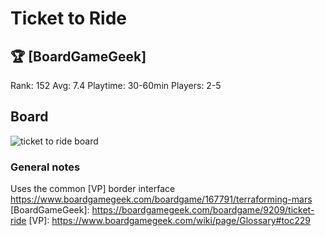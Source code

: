 # Ticket to Ride


## 🏆 [BoardGameGeek]
Rank: 152
Avg: 7.4
Playtime: 30-60min
Players: 2-5

## Board
![ticket to ride board](https://cf.geekdo-images.com/imagepage/img/lQoR6oGhWBW9zGMZe3Z0qHvVclQ=/fit-in/900x600/filters:no_upscale()/pic38674.jpg)

### General notes

Uses the common [VP] border interface
https://www.boardgamegeek.com/boardgame/167791/terraforming-mars
[BoardGameGeek]: https://boardgamegeek.com/boardgame/9209/ticket-ride
[VP]: https://www.boardgamegeek.com/wiki/page/Glossary#toc229
